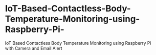 # IoT-Based-Contactless-Body-Temperature-Monitoring-using-Raspberry-Pi-
IoT Based Contactless Body Temperature Monitoring using Raspberry Pi with Camera and Email Alert
